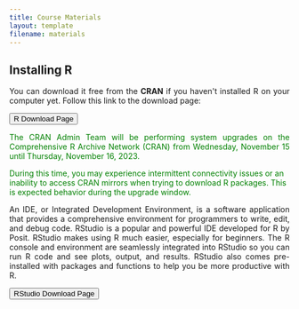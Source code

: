```yaml
---
title: Course Materials
layout: template
filename: materials
--- 
```


  
## Installing R

<p style='text-align: justify;'>
You can download it free from the <b>CRAN</b> if you haven't installed R on your computer yet. Follow this link to the download page:
</p>

<a href="https://cran.r-project.org/index.html" target="_blank"><button>R Download Page</button></a>

<p style='text-align: justify;'>
  <font color="green">
  The CRAN Admin Team will be performing system upgrades on the Comprehensive R Archive Network (CRAN) from Wednesday, November 15 until Thursday, November 16, 2023.
  
  During this time, you may experience intermittent connectivity issues or an inability to access CRAN mirrors when trying to download R packages. This is expected behavior during the upgrade window.
  </font>
</p>


<p style='text-align: justify;'>
An IDE, or Integrated Development Environment, is a software application that provides a comprehensive environment for programmers to write, edit, and debug code. RStudio is a popular and powerful IDE developed for R by Posit. RStudio makes using R much easier, especially for beginners. The R console and environment are seamlessly integrated into RStudio so you can run R code and see plots, output, and results. RStudio also comes pre-installed with packages and functions to help you be more productive with R.
</p>

<a href="https://posit.co/download/rstudio-desktop/" target="_blank"><button>RStudio Download Page</button></a>



